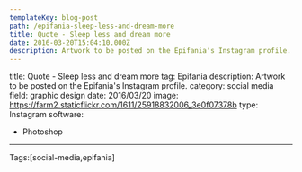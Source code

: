 ```yaml
---
templateKey: blog-post
path: /epifania-sleep-less-and-dream-more
title: Quote - Sleep less and dream more
date: 2016-03-20T15:04:10.000Z
description: Artwork to be posted on the Epifania's Instagram profile.
---
```


title: Quote - Sleep less and dream more
tag: Epifania
description: Artwork to be posted on the Epifania's Instagram profile.
category: social media
field: graphic design
date: 2016/03/20
image: https://farm2.staticflickr.com/1611/25918832006_3e0f07378b
type: Instagram
software:
- Photoshop
---

Tags:[social-media,epifania]